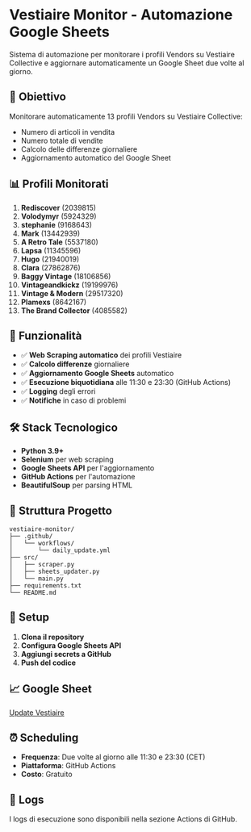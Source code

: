 # Vestiaire Monitor - Automazione Google Sheets

Sistema di automazione per monitorare i profili Vendors su Vestiaire Collective e aggiornare automaticamente un Google Sheet due volte al giorno.

## 🎯 Obiettivo

Monitorare automaticamente 13 profili Vendors su Vestiaire Collective:
- Numero di articoli in vendita
- Numero totale di vendite
- Calcolo delle differenze giornaliere
- Aggiornamento automatico del Google Sheet

## 📊 Profili Monitorati

1. **Rediscover** (2039815)
2. **Volodymyr** (5924329)
3. **stephanie** (9168643)
4. **Mark** (13442939)
5. **A Retro Tale** (5537180)
6. **Lapsa** (11345596)
7. **Hugo** (21940019)
8. **Clara** (27862876)
9. **Baggy Vintage** (18106856)
10. **Vintageandkickz** (19199976)
11. **Vintage & Modern** (29517320)
12. **Plamexs** (8642167)
13. **The Brand Collector** (4085582)

## 🚀 Funzionalità

- ✅ **Web Scraping automatico** dei profili Vestiaire
- ✅ **Calcolo differenze** giornaliere
- ✅ **Aggiornamento Google Sheets** automatico
- ✅ **Esecuzione biquotidiana** alle 11:30 e 23:30 (GitHub Actions)
- ✅ **Logging** degli errori
- ✅ **Notifiche** in caso di problemi

## 🛠️ Stack Tecnologico

- **Python 3.9+**
- **Selenium** per web scraping
- **Google Sheets API** per l'aggiornamento
- **GitHub Actions** per l'automazione
- **BeautifulSoup** per parsing HTML

## 📁 Struttura Progetto

```
vestiaire-monitor/
├── .github/
│   └── workflows/
│       └── daily_update.yml
├── src/
│   ├── scraper.py
│   ├── sheets_updater.py
│   └── main.py
├── requirements.txt
└── README.md
```

## 🔧 Setup

1. **Clona il repository**
2. **Configura Google Sheets API**
3. **Aggiungi secrets a GitHub**
4. **Push del codice**

## 📈 Google Sheet

[Update Vestiaire](https://docs.google.com/spreadsheets/d/1sWmvdbEgzLCyaNk5XRDHOFTA5KY1RGeMBIqouXvPJ34/edit?usp=sharing)

## ⏰ Scheduling

- **Frequenza**: Due volte al giorno alle 11:30 e 23:30 (CET)
- **Piattaforma**: GitHub Actions
- **Costo**: Gratuito

## 📝 Logs

I logs di esecuzione sono disponibili nella sezione Actions di GitHub. 